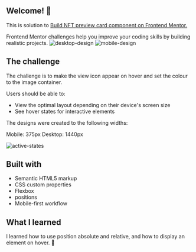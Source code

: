 ## Welcome! 👋

This is solution to <a href='https://www.frontendmentor.io/challenges/nft-preview-card-component-SbdUL_w0U'>Build NFT preview card component on Frontend Mentor.</a>

Frontend Mentor challenges help you improve your coding skills by building realistic projects.
![desktop-design](https://user-images.githubusercontent.com/89190087/192880316-d09bc2aa-8e38-4d4f-9b6d-a4e56a3ac706.jpg)
![mobile-design](https://user-images.githubusercontent.com/89190087/192880336-0cff1e6d-a1c4-4c21-a8f9-419603df73ff.jpg)

## The challenge
The challenge is to make the view icon appear on hover and set the colour to the image container.

Users should be able to:

- View the optimal layout depending on their device's screen size
- See hover states for interactive elements

The designs were created to the following widths:

Mobile: 375px
Desktop: 1440px

![active-states](https://user-images.githubusercontent.com/89190087/192881143-a2457651-f5c6-4e4b-82f5-d61f1787487c.jpg)

## Built with
- Semantic HTML5 markup
- CSS custom properties
- Flexbox
- positions
- Mobile-first workflow

## What I learned
I learned how to use position absolute and relative, and how to display an element on hover. 🚀
